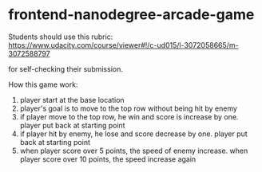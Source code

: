 frontend-nanodegree-arcade-game
===============================

Students should use this rubric: https://www.udacity.com/course/viewer#!/c-ud015/l-3072058665/m-3072588797

for self-checking their submission.

How this game work:
1) player start at the base location
2) player's goal is to move to the top row without being hit by enemy
3) if player move to the top row, he win and score is increase by one. player put back at starting point
4) if player hit by enemy, he lose and score decrease by one. player put back at starting point
5) when player score over 5 points, the speed of enemy increase. when player score over 10 points,
   the speed increase again
   

